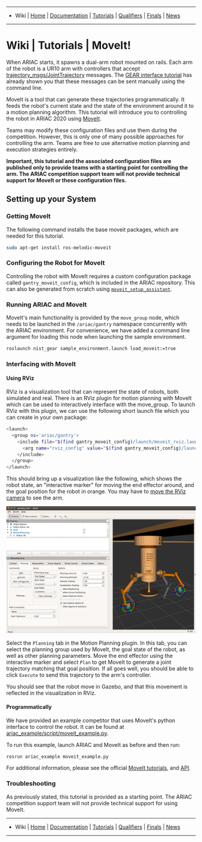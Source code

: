 -------------------------------------------------
- Wiki | [Home](../../README.md) | [Documentation](../documentation.md) | [Tutorials](../tutorials.md) | [Qualifiers](../qualifier.md) | [Finals](../finals.md) | [News](../updates.md)
-------------------------------------------------

# Wiki | Tutorials | MoveIt! #

When ARIAC starts, it spawns a dual-arm robot mounted on rails. Each arm of the robot is a UR10 arm with controllers that accept [trajectory_msgs/JointTrajectory](http://docs.ros.org/melodic/api/trajectory_msgs/html/msg/JointTrajectory.html) messages.
The [GEAR interface tutorial](gear_interface.md) has already shown you that these messages can be sent manually using the command line.

MoveIt is a tool that can generate these trajectories programmatically.
It feeds the robot's current state and the state of the environment around it to a motion planning algorithm. 
This tutorial will introduce you to controlling the robot in ARIAC 2020 using [MoveIt](https://moveit.ros.org/).

Teams may modify these configuration files and use them during the competition.
However, this is only one of many possible approaches for controlling the arm.
Teams are free to use alternative motion planning and execution strategies entirely.

**Important, this tutorial and the associated configuration files are published only to provide teams with a starting point for controlling the arm. The ARIAC competition support team will not provide technical support for MoveIt or these configuration files.**


## Setting up your System ##

### Getting MoveIt ###

The following command installs the base moveit packages, which are needed for this tutorial.

```bash
sudo apt-get install ros-melodic-moveit
```

### Configuring the Robot for MoveIt ###

Controlling the robot with MoveIt requires a custom configuration package called `gantry_moveit_config`,
which is included in the ARIAC repository. This can also be generated from scratch using [`moveit_setup_assistant`](http://docs.ros.org/kinetic/api/moveit_tutorials/html/doc/setup_assistant/setup_assistant_tutorial.html).

### Running ARIAC and MoveIt ###

MoveIt's main functionality is provided by the `move_group` node, which needs to be launched in the
`/ariac/gantry` namespace concurrently with the ARIAC environment. For convenience, we have added a
command line argument for loading this node when launching the sample environment.

```bash
roslaunch nist_gear sample_environment.launch load_moveit:=true
```

### Interfacing with MoveIt ###

#### Using RViz ####

RViz is a visualization tool that can represent the state of robots, both simulated and real.
There is an RViz plugin for motion planning with MoveIt which can be used to interactively interface with the move_group.
To launch RViz with this plugin, we can use the following short launch file which you can create in your own package: 

```bash
<launch>
  <group ns='ariac/gantry'>
    <include file="$(find gantry_moveit_config)/launch/moveit_rviz.launch">
      <arg name="rviz_config" value="$(find gantry_moveit_config)/launch/moveit.rviz"/>
    </include>
  </group>
</launch>
```

This should bring up a visualization like the following, which shows the robot state, an "interactive marker" for moving the end effector around, and the goal position for the robot in orange. You may have to [move the RViz camera](wiki.ros.org/rviz/UserGuide#The_different_camera_types) to see the arm.

![ariac_2019_moveit_labeled.png](../figures/moveit_planning.png)

Select the `Planning` tab in the Motion Planning plugin. In this tab, you can select the planning group used by MoveIt,
the goal state of the robot, as well as other planning parameters.
Move the end effector using the interactive marker and select `Plan` to get MoveIt to generate a joint trajectory matching that goal position.
If all goes well, you should be able to click `Execute` to send this trajectory to the arm's controller.

You should see that the robot move in Gazebo, and that this movement is reflected in the visualization in RViz.

#### Programmatically ###

We have provided an example competitor that uses MoveIt's python interface to control the robot. It can be found at [ariac_example/script/moveit_example.py](../../ariac_example/script/moveit_example.py).

To run this example, launch ARIAC and MoveIt as before and then run:
```bash
rosrun ariac_example moveit_example.py
```

For additional information, please see the official [MoveIt tutorials](https://ros-planning.github.io/moveit_tutorials/),
and [API](https://moveit.ros.org/documentation/source-code-api/).

### Troubleshooting  ###

As previously stated, this tutorial is provided as a starting point.
The ARIAC competition support team will not provide technical support for using MoveIt.

-------------------------------------------------
- Wiki | [Home](../../README.md) | [Documentation](../documentation.md) | [Tutorials](../tutorials.md) | [Qualifiers](../qualifier.md) | [Finals](../finals.md) | [News](../updates.md)
-------------------------------------------------
